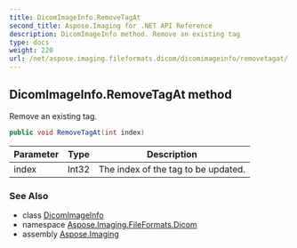 ```yaml
---
title: DicomImageInfo.RemoveTagAt
second_title: Aspose.Imaging for .NET API Reference
description: DicomImageInfo method. Remove an existing tag
type: docs
weight: 220
url: /net/aspose.imaging.fileformats.dicom/dicomimageinfo/removetagat/
---
```

## DicomImageInfo.RemoveTagAt method

Remove an existing tag.

```csharp
public void RemoveTagAt(int index)
```

| Parameter | Type | Description |
| --- | --- | --- |
| index | Int32 | The index of the tag to be updated. |

### See Also

* class [DicomImageInfo](../)
* namespace [Aspose.Imaging.FileFormats.Dicom](../../dicomimageinfo/)
* assembly [Aspose.Imaging](../../../)


